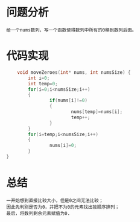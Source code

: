 # 问题分析 #
    给一个nums数列，写一个函数使得数列中所有的0移到数列后面。
# 代码实现 #
```C
    void moveZeroes(int* nums, int numsSize) {
        int i=0;
        int temp=0;
        for(i=0;i<numsSize;i++)
        {
                if(nums[i]!=0)
                {
                        nums[temp]=nums[i];
                        temp++;
                }
        }
        for(i=temp;i<numsSize;i++)
        {
                nums[i]=0;
        }
}
```
# 总结 #
    一开始想到直接比较大小，但是0之间无法比较；
	因此先判别是否为0，并把不为0的元素找出按顺序排列；
	最后，将数列剩余元素赋值为0.